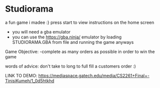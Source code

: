 # Studiorama
a fun game i madee :}
press start to view instructions on the home screen
- you will need a gba emulator
- you can use the https://gba.ninja/ emulator by loading STUDIORAMA.GBA from file and running the game anyways

Game Objective: 
-complete as many orders as possible in order to win the game

words of advice: don't take to long to full fill a customers order :)

LINK TO DEMO:
https://mediaspace.gatech.edu/media/CS2261+Final+-TinisiKumeh/1_0d5htkhd

